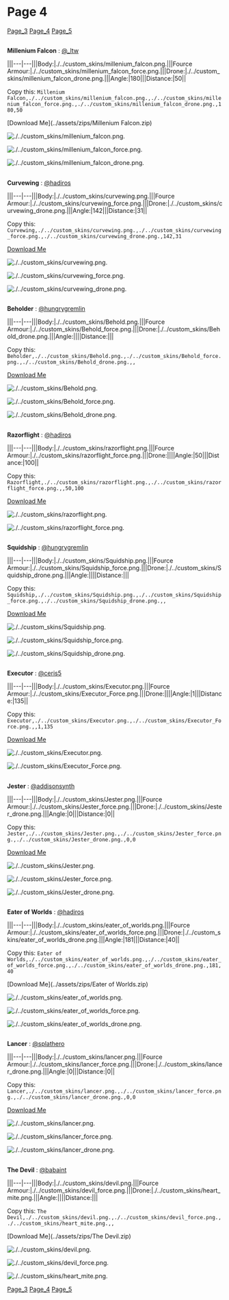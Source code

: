 # Page 4


[Page_3](./Page_3.md)
[Page_4](./Page_4.md)
[Page_5](./Page_5.md)


## 
**Millenium Falcon**
: 
[@_ltw](https://discord.com/users/268931190667476998)




|||---|---|||Body:|./../custom_skins/millenium_falcon.png.|||Fource Armour:|./../custom_skins/millenium_falcon_force.png.|||Drone:|./../custom_skins/millenium_falcon_drone.png.|||Angle:|180|||Distance:|50||

Copy this: `Millenium Falcon,./../custom_skins/millenium_falcon.png.,./../custom_skins/millenium_falcon_force.png.,./../custom_skins/millenium_falcon_drone.png.,180,50`



[Download Me](../assets/zips/Millenium Falcon.zip)




![./../custom_skins/millenium_falcon.png.](../custom_skins/./../custom_skins/millenium_falcon.png..)


![./../custom_skins/millenium_falcon_force.png.](../custom_skins/./../custom_skins/millenium_falcon_force.png..)






![./../custom_skins/millenium_falcon_drone.png.](../custom_skins/./../custom_skins/millenium_falcon_drone.png..)






## 
**Curvewing**
: 
[@hadiros](https://discord.com/users/266028842395631629)




|||---|---|||Body:|./../custom_skins/curvewing.png.|||Fource Armour:|./../custom_skins/curvewing_force.png.|||Drone:|./../custom_skins/curvewing_drone.png.|||Angle:|142|||Distance:|31||

Copy this: `Curvewing,./../custom_skins/curvewing.png.,./../custom_skins/curvewing_force.png.,./../custom_skins/curvewing_drone.png.,142,31`



[Download Me](../assets/zips/Curvewing.zip)




![./../custom_skins/curvewing.png.](../custom_skins/./../custom_skins/curvewing.png..)


![./../custom_skins/curvewing_force.png.](../custom_skins/./../custom_skins/curvewing_force.png..)






![./../custom_skins/curvewing_drone.png.](../custom_skins/./../custom_skins/curvewing_drone.png..)






## 
**Beholder**
: 
[@hungrygremlin](https://discord.com/users/361743580563374080)




|||---|---|||Body:|./../custom_skins/Behold.png.|||Fource Armour:|./../custom_skins/Behold_force.png.|||Drone:|./../custom_skins/Behold_drone.png.|||Angle:||||Distance:|||

Copy this: `Beholder,./../custom_skins/Behold.png.,./../custom_skins/Behold_force.png.,./../custom_skins/Behold_drone.png.,,`



[Download Me](../assets/zips/Beholder.zip)




![./../custom_skins/Behold.png.](../custom_skins/./../custom_skins/Behold.png..)


![./../custom_skins/Behold_force.png.](../custom_skins/./../custom_skins/Behold_force.png..)






![./../custom_skins/Behold_drone.png.](../custom_skins/./../custom_skins/Behold_drone.png..)






## 
**Razorflight**
: 
[@hadiros](https://discord.com/users/266028842395631629)




|||---|---|||Body:|./../custom_skins/razorflight.png.|||Fource Armour:|./../custom_skins/razorflight_force.png.|||Drone:||||Angle:|50|||Distance:|100||

Copy this: `Razorflight,./../custom_skins/razorflight.png.,./../custom_skins/razorflight_force.png.,,50,100`



[Download Me](../assets/zips/Razorflight.zip)




![./../custom_skins/razorflight.png.](../custom_skins/./../custom_skins/razorflight.png..)


![./../custom_skins/razorflight_force.png.](../custom_skins/./../custom_skins/razorflight_force.png..)










## 
**Squidship**
: 
[@hungrygremlin](https://discord.com/users/361743580563374080)




|||---|---|||Body:|./../custom_skins/Squidship.png.|||Fource Armour:|./../custom_skins/Squidship_force.png.|||Drone:|./../custom_skins/Squidship_drone.png.|||Angle:||||Distance:|||

Copy this: `Squidship,./../custom_skins/Squidship.png.,./../custom_skins/Squidship_force.png.,./../custom_skins/Squidship_drone.png.,,`



[Download Me](../assets/zips/Squidship.zip)




![./../custom_skins/Squidship.png.](../custom_skins/./../custom_skins/Squidship.png..)


![./../custom_skins/Squidship_force.png.](../custom_skins/./../custom_skins/Squidship_force.png..)






![./../custom_skins/Squidship_drone.png.](../custom_skins/./../custom_skins/Squidship_drone.png..)






## 
**Executor**
: 
[@ceris5](https://discord.com/users/460824601019023360)




|||---|---|||Body:|./../custom_skins/Executor.png.|||Fource Armour:|./../custom_skins/Executor_Force.png.|||Drone:||||Angle:|1|||Distance:|135||

Copy this: `Executor,./../custom_skins/Executor.png.,./../custom_skins/Executor_Force.png.,,1,135`



[Download Me](../assets/zips/Executor.zip)




![./../custom_skins/Executor.png.](../custom_skins/./../custom_skins/Executor.png..)


![./../custom_skins/Executor_Force.png.](../custom_skins/./../custom_skins/Executor_Force.png..)










## 
**Jester**
: 
[@addisonsynth](https://discord.com/users/690582693532008459)




|||---|---|||Body:|./../custom_skins/Jester.png.|||Fource Armour:|./../custom_skins/Jester_force.png.|||Drone:|./../custom_skins/Jester_drone.png.|||Angle:|0|||Distance:|0||

Copy this: `Jester,./../custom_skins/Jester.png.,./../custom_skins/Jester_force.png.,./../custom_skins/Jester_drone.png.,0,0`



[Download Me](../assets/zips/Jester.zip)




![./../custom_skins/Jester.png.](../custom_skins/./../custom_skins/Jester.png..)


![./../custom_skins/Jester_force.png.](../custom_skins/./../custom_skins/Jester_force.png..)






![./../custom_skins/Jester_drone.png.](../custom_skins/./../custom_skins/Jester_drone.png..)






## 
**Eater of Worlds**
: 
[@hadiros](https://discord.com/users/266028842395631629)




|||---|---|||Body:|./../custom_skins/eater_of_worlds.png.|||Fource Armour:|./../custom_skins/eater_of_worlds_force.png.|||Drone:|./../custom_skins/eater_of_worlds_drone.png.|||Angle:|181|||Distance:|40||

Copy this: `Eater of Worlds,./../custom_skins/eater_of_worlds.png.,./../custom_skins/eater_of_worlds_force.png.,./../custom_skins/eater_of_worlds_drone.png.,181,40`



[Download Me](../assets/zips/Eater of Worlds.zip)




![./../custom_skins/eater_of_worlds.png.](../custom_skins/./../custom_skins/eater_of_worlds.png..)


![./../custom_skins/eater_of_worlds_force.png.](../custom_skins/./../custom_skins/eater_of_worlds_force.png..)






![./../custom_skins/eater_of_worlds_drone.png.](../custom_skins/./../custom_skins/eater_of_worlds_drone.png..)






## 
**Lancer**
: 
[@splathero](https://discord.com/users/1088727297755971645)




|||---|---|||Body:|./../custom_skins/lancer.png.|||Fource Armour:|./../custom_skins/lancer_force.png.|||Drone:|./../custom_skins/lancer_drone.png.|||Angle:|0|||Distance:|0||

Copy this: `Lancer,./../custom_skins/lancer.png.,./../custom_skins/lancer_force.png.,./../custom_skins/lancer_drone.png.,0,0`



[Download Me](../assets/zips/Lancer.zip)




![./../custom_skins/lancer.png.](../custom_skins/./../custom_skins/lancer.png..)


![./../custom_skins/lancer_force.png.](../custom_skins/./../custom_skins/lancer_force.png..)






![./../custom_skins/lancer_drone.png.](../custom_skins/./../custom_skins/lancer_drone.png..)






## 
**The Devil**
: 
[@babaint](https://discord.com/users/598945877419360266)




|||---|---|||Body:|./../custom_skins/devil.png.|||Fource Armour:|./../custom_skins/devil_force.png.|||Drone:|./../custom_skins/heart_mite.png.|||Angle:||||Distance:|||

Copy this: `The Devil,./../custom_skins/devil.png.,./../custom_skins/devil_force.png.,./../custom_skins/heart_mite.png.,,`



[Download Me](../assets/zips/The Devil.zip)




![./../custom_skins/devil.png.](../custom_skins/./../custom_skins/devil.png..)


![./../custom_skins/devil_force.png.](../custom_skins/./../custom_skins/devil_force.png..)






![./../custom_skins/heart_mite.png.](../custom_skins/./../custom_skins/heart_mite.png..)




[Page_3](./Page_3.md)
[Page_4](./Page_4.md)
[Page_5](./Page_5.md)